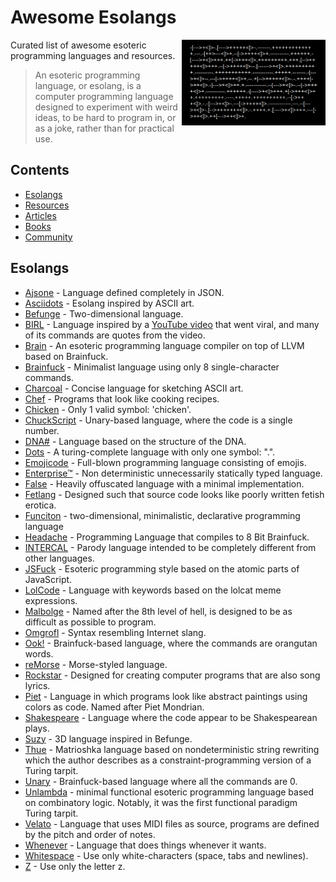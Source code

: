 # Awesome Esolangs

<p align="center">
  <a href="">
    <img alt="Logo" src="brainfuck_code.png" min-width="230px" max-width="230px" width="230px" align="right">  
  </a>
</p>

Curated list of awesome esoteric programming languages and resources.

> An esoteric programming language, or esolang, is a computer programming language designed to experiment with weird ideas, to be hard to program in,
> or as a joke, rather than for practical use. 


## Contents
* [Esolangs](#esolangs)
* [Resources](#resources)
* [Articles](#articles)
* [Books](#books)
* [Community](#community)

## Esolangs

* [Ajsone](https://www.quaxio.com/ajsone) - Language defined completely in JSON.
* [Asciidots](https://esolangs.org/wiki/AsciiDots) - Esolang inspired by ASCII art.
* [Befunge](https://esolangs.org/wiki/Befunge) - Two-dimensional language.
* [BIRL](https://birl-language.github.io/) - Language inspired by a [YouTube video](https://www.youtube.com/watch?v=zwvsa7DzzHY) that went viral, and many of its commands are quotes from the video.
* [Brain](https://esolangs.org/wiki/Brain) - An esoteric programming language compiler on top of LLVM based on Brainfuck.
* [Brainfuck](https://esolangs.org/wiki/Brainfuck) - Minimalist language using only 8 single-character commands.
* [Charcoal](https://github.com/somebody1234/Charcoal) - Concise language for sketching ASCII art.
* [Chef](http://www.dangermouse.net/esoteric/chef.html) - Programs that look like cooking recipes.
* [Chicken](https://esolangs.org/wiki/Chicken) - Only 1 valid symbol: 'chicken'.
* [ChuckScript](https://github.com/angrykoala/chuckscript) - Unary-based language, where the code is a single number.
* [DNA#](https://esolangs.org/wiki/DNA-Sharp) - Language based on the structure of the DNA.
* [Dots](https://github.com/josconno/dots) - A turing-complete language with only one symbol: ".".
* [Emojicode](http://www.emojicode.org) - Full-blown programming language consisting of emojis.
* [Enterprise™](https://github.com/joaomilho/Enterprise) - Non deterministic unnecessarily statically typed language.
* [False](http://strlen.com/false-language) - Heavily offuscated language with a minimal implementation.
* [Fetlang](https://github.com/Property404/fetlang) - Designed such that source code looks like poorly written fetish erotica.
* [Funciton](https://esolangs.org/wiki/Funciton) - two-dimensional, minimalistic, declarative programming language 
* [Headache](https://github.com/LucasMW/Headache) - Programming Language that compiles to 8 Bit Brainfuck.
* [INTERCAL](http://www.catb.org/~esr/intercal/) - Parody language intended to be completely different from other languages.
* [JSFuck](https://esolangs.org/wiki/JSFuck) - Esoteric programming style based on the atomic parts of JavaScript.
* [LolCode](https://esolangs.org/wiki/LOLCODE) - Language with keywords based on the lolcat meme expressions.
* [Malbolge](http://www.lscheffer.com/malbolge.shtml) - Named after the 8th level of hell, is designed to be as difficult as possible to program.
* [Omgrofl](https://esolangs.org/wiki/Omgrofl) - Syntax resembling Internet slang.
* [Ook!](http://www.dangermouse.net/esoteric/ook.html) - Brainfuck-based language, where the commands are orangutan words.
* [reMorse](http://esolangs.org/wiki/reMorse) - Morse-styled language.
* [Rockstar](https://github.com/dylanbeattie/rockstar) - Designed for creating computer programs that are also song lyrics.
* [Piet](http://www.dangermouse.net/esoteric/piet.html) -  Language in which programs look like abstract paintings using colors as code. Named after Piet Mondrian.
* [Shakespeare](http://shakespearelang.sourceforge.net) - Language where the code appear to be Shakespearean plays.
* [Suzy](https://esolangs.org/wiki/Suzy) - 3D language inspired in Befunge.
* [Thue](https://esolangs.org/wiki/Thue) - Matrioshka language based on nondeterministic string rewriting which the author describes as a constraint-programming version of a Turing tarpit.
* [Unary](https://esolangs.org/wiki/Unary) - Brainfuck-based language where all the commands are 0.
* [Unlambda](https://esolangs.org/wiki/Unlambda) - minimal functional esoteric programming language based on combinatory logic. Notably, it was the first functional paradigm Turing tarpit.
* [Velato](https://esolangs.org/wiki/Velato) - Language that uses MIDI files as source, programs are defined by the pitch and order of notes.
* [Whenever](http://www.dangermouse.net/esoteric/whenever.html) - Language that does things whenever it wants.
* [Whitespace](http://web.archive.org/web/20150623025348/http://compsoc.dur.ac.uk/whitespace) - Use only white-characters (space, tabs and newlines).
* [Z](https://esolangs.org/wiki/Z) - Use only the letter z.
